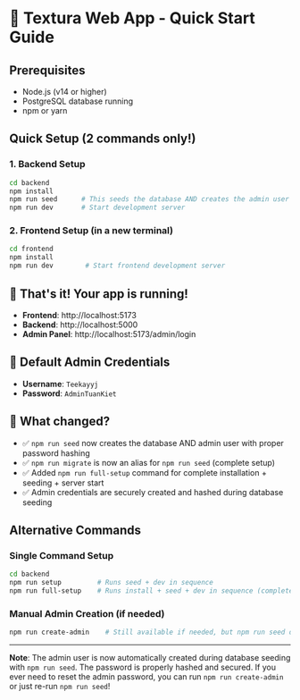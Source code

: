 # 🚀 Textura Web App - Quick Start Guide

## Prerequisites
- Node.js (v14 or higher)
- PostgreSQL database running
- npm or yarn

## Quick Setup (2 commands only!)

### 1. Backend Setup
```bash
cd backend
npm install
npm run seed      # This seeds the database AND creates the admin user with proper password hashing
npm run dev       # Start development server
```

### 2. Frontend Setup (in a new terminal)
```bash
cd frontend
npm install
npm run dev        # Start frontend development server
```

## 🎯 That's it! Your app is running!

- **Frontend**: http://localhost:5173
- **Backend**: http://localhost:5000
- **Admin Panel**: http://localhost:5173/admin/login

## 🔐 Default Admin Credentials
- **Username**: `Teekayyj`
- **Password**: `AdminTuanKiet`

## 📝 What changed?
- ✅ `npm run seed` now creates the database AND admin user with proper password hashing
- ✅ `npm run migrate` is now an alias for `npm run seed` (complete setup)
- ✅ Added `npm run full-setup` command for complete installation + seeding + server start
- ✅ Admin credentials are securely created and hashed during database seeding

## Alternative Commands

### Single Command Setup
```bash
cd backend
npm run setup         # Runs seed + dev in sequence
npm run full-setup    # Runs install + seed + dev in sequence (complete setup from scratch)
```

### Manual Admin Creation (if needed)
```bash
npm run create-admin    # Still available if needed, but npm run seed does this automatically
```

---

**Note**: The admin user is now automatically created during database seeding with `npm run seed`. The password is properly hashed and secured. If you ever need to reset the admin password, you can run `npm run create-admin` or just re-run `npm run seed`!
